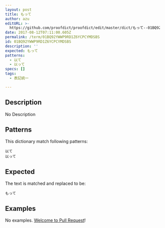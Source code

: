 ```yaml
---
layout: post
title: もって
author: azu
editURL: >-
  https://github.com/proofdict/proofdict/edit/master/dict/もって--01BQ92YWWP9RD1Z6YCPCYMDSBS.yml
date: 2017-08-12T07:11:00.605Z
permalink: /term/01BQ92YWWP9RD1Z6YCPCYMDSBS
id: 01BQ92YWWP9RD1Z6YCPCYMDSBS
description: ''
expected: もって
patterns:
  - 以て
  - 以って
specs: []
tags:
  - 表記統一

---
```


## Description

No Description 

## Patterns

This dictionary match following patterns:

    以て
    以って

## Expected

The text is matched and replaced to be:

    もって

## Examples

No examples. [Welcome to Pull Request](https://github.com/jser/jser.info/edit/master/dict/もって--01BQ92YWWP9RD1Z6YCPCYMDSBS.yml)!
